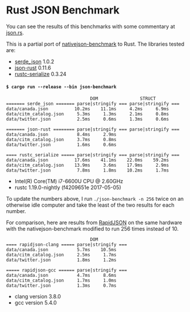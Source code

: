 # Rust JSON Benchmark

You can see the results of this benchmarks with some commentary at [json.rs](http://json.rs).

This is a partial port of
[nativejson-benchmark](https://github.com/miloyip/nativejson-benchmark)
to Rust. The libraries tested are:

- [serde\_json](https://github.com/serde-rs/json) 1.0.2
- [json-rust](https://github.com/maciejhirsz/json-rust) 0.11.6
- [rustc-serialize](https://github.com/rust-lang-nursery/rustc-serialize) 0.3.24

#### `$ cargo run --release --bin json-benchmark`

```
                                DOM                STRUCT
======= serde_json ======= parse|stringify === parse|stringify ===
data/canada.json          10.2ms    11.1ms     4.2ms     6.9ms
data/citm_catalog.json     5.3ms     1.3ms     2.1ms     0.8ms
data/twitter.json          2.5ms     0.6ms     1.3ms     0.6ms

======= json-rust ======== parse|stringify === parse|stringify ===
data/canada.json           8.4ms     2.9ms
data/citm_catalog.json     3.7ms     0.8ms
data/twitter.json          1.6ms     0.6ms

==== rustc_serialize ===== parse|stringify === parse|stringify ===
data/canada.json          17.6ms    41.1ms    22.0ms    59.2ms
data/citm_catalog.json    13.9ms     3.6ms    17.9ms     2.9ms
data/twitter.json          7.8ms     1.8ms    10.2ms     1.7ms
```

- Intel(R) Core(TM) i7-6600U CPU @ 2.60GHz
- rustc 1.19.0-nightly (f4209651e 2017-05-05)

To update the numbers above, I run `./json-benchmark -n 256` twice on an
otherwise idle computer and take the least of the two results for each number.

For comparison, here are results from
[RapidJSON](https://github.com/miloyip/rapidjson) on the same hardware with the
nativejson-benchmark modified to run 256 times instead of 10.

```
                                DOM
==== rapidjson-clang ===== parse|stringify ===
data/canada.json           5.7ms    10.5ms
data/citm_catalog.json     2.5ms     1.7ms
data/twitter.json          1.8ms     1.2ms

===== rapidjson-gcc ====== parse|stringify ===
data/canada.json           4.7ms     8.6ms
data/citm_catalog.json     1.7ms     1.0ms
data/twitter.json          1.3ms     0.7ms
```

- clang version 3.8.0
- gcc version 5.4.0
